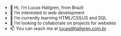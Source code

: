 - 👋 Hi, I’m Lucas Hallgren, from Brazil
- 👀 I’m interested in web development
- 🌱 I’m currently learning HTML/CSS/JS and SQL
- 💞️ I’m looking to collaborate on projects for websites
- 📫 You can reach me at lucas@hallgren.com.br
